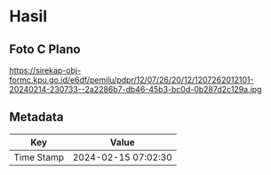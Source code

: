# Hasil

## Foto C Plano

https://sirekap-obj-formc.kpu.go.id/e6df/pemilu/pdpr/12/07/26/20/12/1207262012101-20240214-230733--2a2286b7-db46-45b3-bc0d-0b287d2c129a.jpg


## Metadata

| Key        | Value               |
| ---------- | ------------------- |
| Time Stamp | 2024-02-15 07:02:30 |



